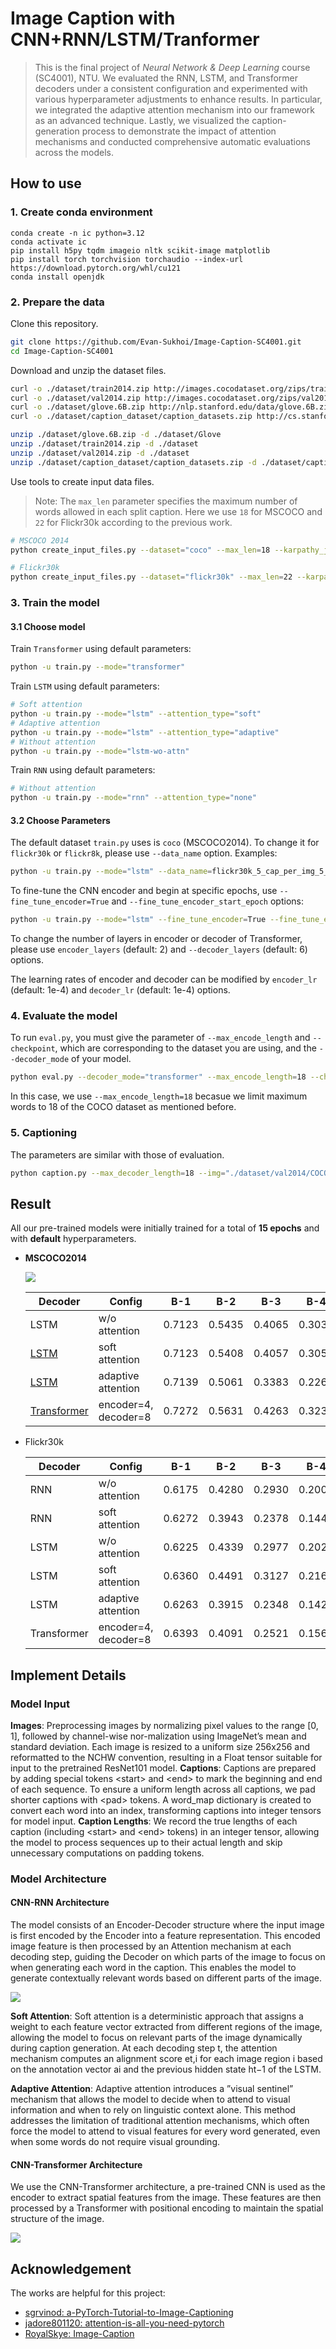 # Image Caption with CNN+RNN/LSTM/Tranformer

> This is the final project of *Neural Network & Deep Learning* course (SC4001), NTU.  We evaluated the RNN, LSTM, and Transformer decoders under a consistent configuration and experimented with various hyperparameter adjustments to enhance results. In particular, we integrated the adaptive attention mechanism into our framework as an advanced technique. Lastly, we visualized the caption-generation process to demonstrate the impact of attention mechanisms and conducted comprehensive automatic evaluations across the models.

## How to use

### 1. Create conda environment
```
conda create -n ic python=3.12
conda activate ic
pip install h5py tqdm imageio nltk scikit-image matplotlib
pip install torch torchvision torchaudio --index-url https://download.pytorch.org/whl/cu121
conda install openjdk
```

### 2. Prepare the data
Clone this repository.
```bash
git clone https://github.com/Evan-Sukhoi/Image-Caption-SC4001.git
cd Image-Caption-SC4001
```
Download and unzip the dataset files.
```bash
curl -o ./dataset/train2014.zip http://images.cocodataset.org/zips/train2014.zip &
curl -o ./dataset/val2014.zip http://images.cocodataset.org/zips/val2014.zip &
curl -o ./dataset/glove.6B.zip http://nlp.stanford.edu/data/glove.6B.zip &
curl -o ./dataset/caption_dataset/caption_datasets.zip http://cs.stanford.edu/people/karpathy/deepimagesent/caption_datasets.zip

unzip ./dataset/glove.6B.zip -d ./dataset/Glove 
unzip ./dataset/train2014.zip -d ./dataset
unzip ./dataset/val2014.zip -d ./dataset
unzip ./dataset/caption_dataset/caption_datasets.zip -d ./dataset/caption_dataset
```
Use tools to create input data files.

> Note: The `max_len` parameter specifies the maximum number of words allowed in each split caption. Here we use `18` for MSCOCO and `22` for Flickr30k according to the previous work.
```bash
# MSCOCO 2014
python create_input_files.py --dataset="coco" --max_len=18 --karpathy_json_path="./dataset/caption_dataset/dataset_coco.json" --image_folder="./dataset" --output_folder="./dataset/generated_data" &

# Flickr30k
python create_input_files.py --dataset="flickr30k" --max_len=22 --karpathy_json_path="./dataset/caption_dataset/dataset_flickr30k.json" --image_folder="./dataset" --output_folder="./dataset/generated_data" 
```
### 3. Train the model

#### 3.1 Choose model
Train `Transformer` using default parameters:
```bash
python -u train.py --mode="transformer"
```
Train `LSTM` using default parameters:
```bash
# Soft attention
python -u train.py --mode="lstm" --attention_type="soft"
# Adaptive attention
python -u train.py --mode="lstm" --attention_type="adaptive"
# Without attention
python -u train.py --mode="lstm-wo-attn"
```
Train `RNN` using default parameters:
```bash
# Without attention
python -u train.py --mode="rnn" --attention_type="none"
```
#### 3.2 Choose Parameters
The default dataset `train.py` uses is `coco` (MSCOCO2014). To change it for `flickr30k` or `flickr8k`, please use `--data_name` option. Examples:
```bash
python -u train.py --mode="lstm" --data_name=flickr30k_5_cap_per_img_5_min_word_freq
```
To fine-tune the CNN encoder and begin at specific epochs, use `--fine_tune_encoder=True` and `--fine_tune_encoder_start_epoch` options:
```bash
python -u train.py --mode="lstm" --fine_tune_encoder=True --fine_tune_encoder_start_epoch=10 --epochs=15 --data_name=flickr30k_5_cap_per_img_5_min_word_freq
```
To change the number of layers in encoder or decoder of Transformer, please use `encoder_layers` (default: 2) and `--decoder_layers` (default: 6) options.

The learning rates of encoder and decoder can be modified by `encoder_lr` (default: 1e-4) and `decoder_lr` (default: 1e-4) options.

### 4. Evaluate the model

To run `eval.py`, you must give the parameter of `--max_encode_length` and `--checkpoint`, which are corresponding to the dataset you are using, and the `--decoder_mode` of your model.
```bash
python eval.py --decoder_mode="transformer" --max_encode_length=18 --checkpoint="./models/BEST_checkpoint_epoch15_transformer_coco_5_cap_per_img_5_min_word_freq_.pth.tar" --beam_size=3
```
In this case, we use `--max_encode_length=18` becasue we limit maximum words to 18 of the COCO dataset as mentioned before.

### 5. Captioning
The parameters are similar with those of evaluation.
```bash
python caption.py --max_decoder_length=18 --img="./dataset/val2014/COCO_val2014_000000581886.jpg" --decoder_mode="transformer" --beam_size=3 --checkpoint="./models/BEST_checkpoint_transformer_e4d8_coco_5_cap_per_img_5_min_word_freq_.pth.tar"
```

## Result
All our pre-trained models were initially trained for a total of **15 epochs** and with **default** hyperparameters.

- **MSCOCO2014** 

    ![](./image/result_cat.png)

    | Decoder     | Config              | B-1   | B-2   | B-3   | B-4   | METEOR | ROUGE_L | CIDEr  |
    |-------------|----------------------|-------|-------|-------|-------|--------|---------|--------|
    | LSTM        | w/o attention        | 0.7123 | 0.5435 | 0.4065 | 0.3039 | 0.2538 | 0.5249  | 0.9402 |
    | [LSTM](https://drive.google.com/file/d/14tFQQoE0mtGlPNaGp1dKefZFhEPHwue8/view?usp=sharing)        | soft attention       | 0.7123 | 0.5408 | 0.4057 | 0.3057 | 0.2582 | 0.5280  | 0.9674 |
    | [LSTM](https://drive.google.com/file/d/1mMDA7z1Zd-caPZBacCXc7p7n_FlOMD70/view?usp=sharing)        | adaptive attention   | 0.7139 | 0.5061 | 0.3383 | 0.2268 | 0.2704 | 0.5652  | 0.8038 |
    | [Transformer](https://drive.google.com/file/d/1tuhBvDYLtorTw4-PQ45W7rRzlH5vqBrq/view?usp=sharing) | encoder=4, decoder=8 | 0.7272 | 0.5631 | 0.4263 | 0.3232 | 0.2636 | 0.5389  | 1.0279 |


- Flickr30k

    | Decoder     | Config              | B-1   | B-2   | B-3   | B-4   | METEOR | ROUGE_L | CIDEr  |
    |-------------|----------------------|-------|-------|-------|-------|--------|---------|--------|
    | RNN         | w/o attention        | 0.6175 | 0.4280 | 0.2930 | 0.2000 | 0.2004 | 0.4333  | 0.4319 |
    | RNN         | soft attention       | 0.6272 | 0.3943 | 0.2378 | 0.1440 | 0.2235 | 0.4839  | 0.4768 |
    | LSTM        | w/o attention        | 0.6225 | 0.4339 | 0.2977 | 0.2026 | 0.2034 | 0.4384  | 0.4569 |
    | LSTM        | soft attention       | 0.6360 | 0.4491 | 0.3127 | 0.2161 | 0.2072 | 0.4477  | 0.4956 |
    | LSTM        | adaptive attention   | 0.6263 | 0.3915 | 0.2348 | 0.1421 | 0.2222 | 0.4794  | 0.4476 |
    | Transformer | encoder=4, decoder=8 | 0.6393 | 0.4091 | 0.2521 | 0.1560 | 0.2268 | 0.4873  | 0.4920 |

## Implement Details

### Model Input

**Images**: Preprocessing images by normalizing pixel values to the range [0, 1], followed by channel-wise nor-malization using ImageNet’s mean and standard deviation. Each image is resized to a uniform size 256x256 and reformatted to the NCHW convention, resulting in a Float tensor suitable for input to the pretrained ResNet101 model.
**Captions**: Captions are prepared by adding special tokens \<start> and \<end> to mark the beginning and end of each sequence. To ensure a uniform length across all captions, we pad shorter captions with \<pad> tokens. A word_map dictionary is created to convert each word into an index, transforming captions into integer tensors for model input.
**Caption Lengths**: We record the true lengths of each caption (including \<start> and \<end> tokens) in an integer tensor, allowing the model to process sequences up to their actual length and skip unnecessary computations on padding tokens.

### Model Architecture

#### CNN-RNN Architecture

The model consists of an Encoder-Decoder structure where the input image is first encoded by the Encoder into a feature representation. This encoded image feature is then processed by an Attention mechanism at each decoding step, guiding the Decoder on which parts of the image to focus on when generating each word in the caption. This enables the model to generate contextually relevant words based on different parts of the image.

![](./image/CNN_LSTM.png)

**Soft Attention**: Soft attention is a deterministic approach that assigns a weight to each feature vector extracted from different regions of the image, allowing the model to focus on relevant parts of the image dynamically during caption generation. At each decoding step t, the attention mechanism computes an alignment score et,i for each image region i based on the annotation vector ai and the previous hidden state ht−1 of the LSTM. 

**Adaptive Attention**: Adaptive attention introduces a ”visual sentinel” mechanism that allows the model to decide when to attend to visual information and when to rely on linguistic context alone. This method addresses the limitation of traditional attention mechanisms, which often force the model to attend to visual features for every word generated, even when some words do not require visual grounding.

#### CNN-Transformer Architecture

We use the CNN-Transformer architecture, a pre-trained CNN is used as the encoder to extract spatial features from the image. These features are then processed by a Transformer with positional encoding to maintain the spatial structure of the image.

![](./image/CNN_Transformer.png)

## Acknowledgement

The works are helpful for this project: 
- [sgrvinod: a-PyTorch-Tutorial-to-Image-Captioning](https://github.com/sgrvinod/a-PyTorch-Tutorial-to-Image-Captioning)
- [jadore801120: attention-is-all-you-need-pytorch](https://github.com/jadore801120/attention-is-all-you-need-pytorch)
- [RoyalSkye: Image-Caption](https://github.com/RoyalSkye/Image-Caption)
